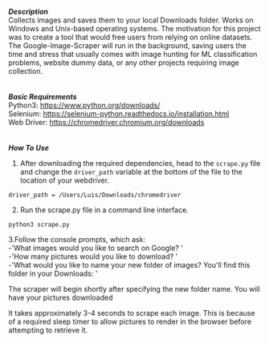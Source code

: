 
***Description*** <br />
Collects images and saves them to your local Downloads folder. Works on Windows and Unix-based operating systems. The motivation for this project was to create a tool that would free users from relying on online datasets. The Google-Image-Scraper will run in the background, saving users the time and stress that usually comes with image hunting for ML classification problems, website dummy data, or any other projects requiring image collection. <br /><br /><br />
***Basic Requirements*** <br />
Python3: https://www.python.org/downloads/ <br />
Selenium: https://selenium-python.readthedocs.io/installation.html <br />
Web Driver: https://chromedriver.chromium.org/downloads <br /><br /><br />
***How To Use*** <br />
1. After downloading the required dependencies, head to the <code>scrape.py</code> file and change the <code>driver_path</code> variable at the bottom of the file to the location of your webdriver. 

 <code>driver_path = /Users/Luis/Downloads/chromedriver</code>

2. Run the scrape.py file in a command line interface.

 <code>python3 scrape.py</code>

3.Follow the console prompts, which ask:<br />
 -'What images would you like to search on Google? '<br />
 -'How many pictures would you like to download? '<br />
 -'What would you like to name your new folder of images? You'll find this folder in your Downloads: '<br />

The scraper will begin shortly after specifying the new folder name. You will have your pictures downloaded<br />

It takes approximately 3-4 seconds to scrape each image. This is because of a required sleep timer to allow pictures to render in the browser before attempting to retrieve it. 



